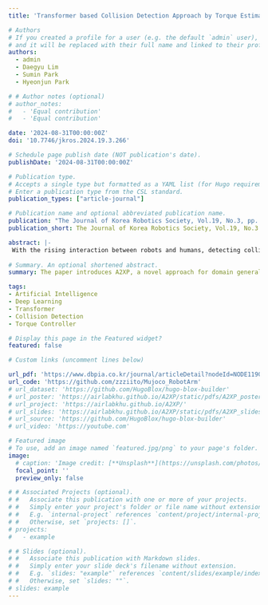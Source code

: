```yaml
---
title: 'Transformer based Collision Detection Approach by Torque Estimation using Joint Information'

# Authors
# If you created a profile for a user (e.g. the default `admin` user), write the username (folder name) here
# and it will be replaced with their full name and linked to their profile.
authors:
  - admin
  - Daegyu Lim
  - Sumin Park
  - Hyeonjun Park

# # Author notes (optional)
# author_notes:
#   - 'Equal contribution'
#   - 'Equal contribution'

date: '2024-08-31T00:00:00Z'
doi: '10.7746/jkros.2024.19.3.266'

# Schedule page publish date (NOT publication's date).
publishDate: '2024-08-31T00:00:00Z'

# Publication type.
# Accepts a single type but formatted as a YAML list (for Hugo requirements).
# Enter a publication type from the CSL standard.
publication_types: ["article-journal"]

# Publication name and optional abbreviated publication name.
publication: "The Journal of Korea Robotics Society, Vol.19, No.3, pp. 266 - 273 (8 pages)"
publication_short: The Journal of Korea Robotics Society, Vol.19, No.3

abstract: |-
 With the rising interaction between robots and humans, detecting collisions has become increasingly vital for ensuring safety. In this paper, we propose a novel approach for detecting collisions without using force torque sensors or tactile sensors, utilizing a Transformer-based neural network architecture. The proposed collision detection approach comprises a torque estimator network that predicts the joint torque in a free-motion state using Synchronous time-step encoding, and a collision discriminator network that predicts collisions by leveraging the difference between estimated and actual torques. The collision discriminator finally creates a binary tensor that predicts collisions frame by frame. In simulations, the proposed network exhibited enhanced collision detection performance relative to the other kinds of networks both in terms of prediction speed and accuracy. This underscores the benefits of using Transformer networks for collision detection tasks, where rapid decision-making is essential.
 
# Summary. An optional shortened abstract.
summary: The paper introduces A2XP, a novel approach for domain generalization, which optimizes prompts for each source domain and combines them for robust performance across domains, while also preserving privacy and integrity of the network architecture. Experimental results demonstrate its state-of-the-art performance in computer vision tasks and its potential for broader applications.

tags: 
- Artificial Intelligence
- Deep Learning
- Transformer
- Collision Detection
- Torque Controller

# Display this page in the Featured widget?
featured: false

# Custom links (uncomment lines below)

url_pdf: 'https://www.dbpia.co.kr/journal/articleDetail?nodeId=NODE11909393'
url_code: 'https://github.com/zzziito/Mujoco_RobotArm'
# url_dataset: 'https://github.com/HugoBlox/hugo-blox-builder'
# url_poster: 'https://airlabkhu.github.io/A2XP/static/pdfs/A2XP_poster.pdf#view=fit'
# url_project: 'https://airlabkhu.github.io/A2XP/'
# url_slides: 'https://airlabkhu.github.io/A2XP/static/pdfs/A2XP_slides.pdf#view=fit'
# url_source: 'https://github.com/HugoBlox/hugo-blox-builder'
# url_video: 'https://youtube.com'

# Featured image
# To use, add an image named `featured.jpg/png` to your page's folder.
image:
  # caption: 'Image credit: [**Unsplash**](https://unsplash.com/photos/pLCdAaMFLTE)' 
  focal_point: ''
  preview_only: false

# # Associated Projects (optional).
# #   Associate this publication with one or more of your projects.
# #   Simply enter your project's folder or file name without extension.
# #   E.g. `internal-project` references `content/project/internal-project/index.md`.
# #   Otherwise, set `projects: []`.
# projects:
#   - example

# # Slides (optional).
# #   Associate this publication with Markdown slides.
# #   Simply enter your slide deck's filename without extension.
# #   E.g. `slides: "example"` references `content/slides/example/index.md`.
# #   Otherwise, set `slides: ""`.
# slides: example
---
```


